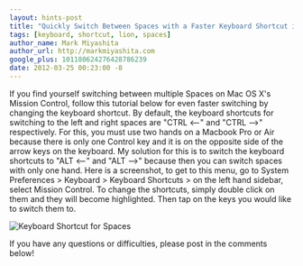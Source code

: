 ```yaml
---
layout: hints-post
title: "Quickly Switch Between Spaces with a Faster Keyboard Shortcut in Lion"
tags: [keyboard, shortcut, lion, spaces]
author_name: Mark Miyashita
author_url: http://markmiyashita.com
google_plus: 101180624276428786239
date: 2012-03-25 00:23:00 -8
---
```


If you find yourself switching between multiple Spaces on Mac OS X's Mission Control, follow this tutorial below for even faster switching by changing the keyboard shortcut. By default, the keyboard shortcuts for switching to the left and right spaces are "CTRL <--" and "CTRL -->" respectively. For this, you must use two hands on a Macbook Pro or Air because there is only one Control key and it is on the opposite side of the arrow keys on the keyboard. My solution for this is to switch the keyboard shortcuts to "ALT <--" and "ALT -->" because then you can switch spaces with only one hand. Here is a screenshot, to get to this menu, go to System Preferences > Keyboard > Keyboard Shortcuts > on the left hand sidebar, select Mission Control. To change the shortcuts, simply double click on them and they will become highlighted. Then tap on the keys you would like to switch them to.

<img class="clear blog-image-border" src="{{site.url}}/images/spaces.png" title="Keyboard Shortcut for Spaces">

If you have any questions or difficulties, please post in the comments below!